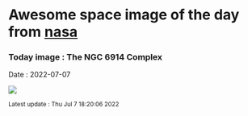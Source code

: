 
# Awesome space image of the day from [nasa](https://api.nasa.gov/)

### Today image : The NGC 6914 Complex

Date : 2022-07-07


![](https://apod.nasa.gov/apod/image/2207/NGC_6914_1024.jpg)

<small>Latest update : Thu Jul  7 18:20:06 2022</small>


